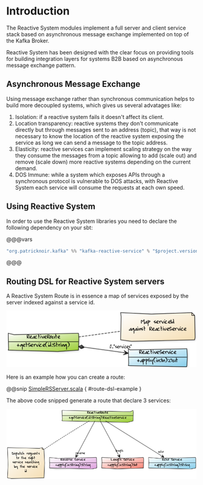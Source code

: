 # Introduction

The Reactive System modules implement a full server and client service stack based on asynchronous message exchange implemented on top of the Kafka Broker.

Reactive System has been designed with the clear focus on providing tools for building integration layers for systems B2B based on asynchronous message exchange pattern.

## Asynchronous Message Exchange

Using message exchange rather than synchronous communication helps to build more decoupled systems, which gives us several advatages like:

1. Isolation: if a reactive system fails it doesn't affect its client.
2. Location transparency: reactive systems they don't communicate directly but through messages sent to 
   an address (topic), that way is not necessary to know the location of the reactive system exposing the
   service as long we can send a message to the topic address.
3. Elasticity: reactive services can implement scaling strategy on the way they consume the messages from a
   topic allowing to add (scale out) and remove (scale down) more reactive systems depending on the current
   demand.
4. DOS Immune: while a system which exposes APIs through a synchronous protocol is vulnerable to DOS attacks, 
   with Reactive System each service will consume the requests at each own speed.
   
## Using Reactive System

In order to use the Reactive System libraries you need to declare the following dependency on your sbt:

@@@vars
```sbt
"org.patricknoir.kafka" %% "kafka-reactive-service" % "$project.version$"
```
@@@

## Routing DSL for Reactive System servers

A Reactive System Route is in essence a map of services exposed by the server indexed against a service id.

![rroute](images/reactive-route.png)

Here is an example how you can create a route:

@@snip [SimpleRSServer.scala](../../../../examples/server/src/main/scala/org/patricknoir/kafka/examples/server/SimpleRSServer.scala) { #route-dsl-example }

The above code snipped generate a route that declare 3 services:

![rroute-example](images/reactive-route-example.png)